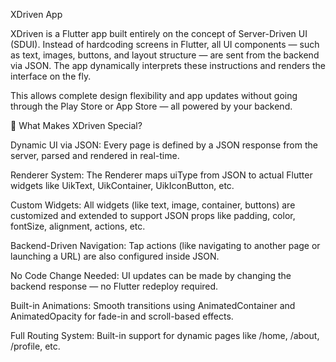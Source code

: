 XDriven App

XDriven is a Flutter app built entirely on the concept of Server-Driven UI (SDUI). Instead of hardcoding screens in Flutter, all UI components — such as text, images, buttons, and layout structure — are sent from the backend via JSON. The app dynamically interprets these instructions and renders the interface on the fly.

This allows complete design flexibility and app updates without going through the Play Store or App Store — all powered by your backend.

🚀 What Makes XDriven Special?

 Dynamic UI via JSON: Every page is defined by a JSON response from the server, parsed and rendered in real-time.

 Renderer System: The Renderer maps uiType from JSON to actual Flutter widgets like UikText, UikContainer, UikIconButton, etc.

 Custom Widgets: All widgets (like text, image, container, buttons) are customized and extended to support JSON props like padding, color, fontSize, alignment, actions, etc.

 Backend-Driven Navigation: Tap actions (like navigating to another page or launching a URL) are also configured inside JSON.

 No Code Change Needed: UI updates can be made by changing the backend response — no Flutter redeploy required.
 
 Built-in Animations: Smooth transitions using AnimatedContainer and AnimatedOpacity for fade-in and scroll-based effects.

 Full Routing System: Built-in support for dynamic pages like /home, /about, /profile, etc.
